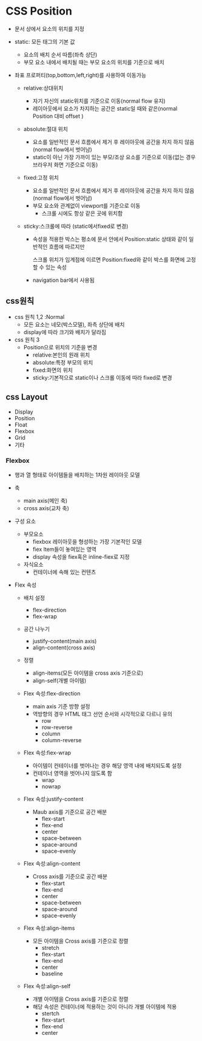 # CSS Position

* 문서 상에서 요소의 위치를 지정

* static: 모든 태그의 기본 값

  * 요소의 배치 순서 따름(좌측 상단)
  * 부모 요소 내에서 배치될 때는 부모 요소의 위치를 기준으로 배치

* 좌표 프로퍼티(top,bottom,left,right)를 사용하여 이동가능

  * relative:상대위치

    * 자기 자신의 static위치를 기준으로 이동(normal flow 유지)
    * 레이아웃에서 요소가 차지하는 공간은  static일 때와 같은(normal Position 대비 offset )

  * absolute:절대 위치

    * 요소를 일반적인 문서 흐름에서 제거 후 레이아웃에 공간을 차지 하지 않음(normal flow에서 벗어남)
    * static이 아닌 가장 가까이 있는 부모/조상 요소를 기준으로 이동(없는 경우 브라우저 화면 기준으로 이동)

  * fixed:고정 위치

    * 요소를 일반적인 문서 흐름에서 제거 후 레이아웃에 공간을 차지 하지 않음(normal flow에서 벗어남)
    * 부모 요소와 관계없이 viewport를 기준으로 이동
      * 스크롤 시에도  항상 같은 곳에 위치함

  * sticky:스크롤에 따라 (static에서fixed로 변경)

    * 속성을 적용한 박스는 평소에 문서 안에서 Position:static 상태와 같이 일반적인 흐름에 따르지만

      스크롤 위치가 임계점에 이르면 Position:fixed와 같이 박스를 화면에 고정할 수 있는 속성

    *  navigation bar에서 사용됨

## css원칙

* css 원칙 1,2 :Normal 
  * 모든 요소는 네모(박스모델), 좌측 상단에 배치
  * display에 따라 크기와 배치가 달라짐
* css 원칙 3
  * Position으로 위치의 기준을 변경
    * relative:본인의 원래 위치
    * absolute:특정 부모의 위치
    * fixed:화면의 위치
    * sticky:기본적으로 static이나 스크롤 이동에 따라 fixed로 변경

 ##  css Layout

* Display
* Position
* Float
* Flexbox
* Grid
* 기타

### Flexbox

* 행과 열  형태로 아이템들을 배치하는 1차원 레이아웃 모델

* 축

  * main axis(메인 축)
  * cross axis(교차 축)

* 구성 요소

  * 부모요소
    * fiexbox 레이아웃을 형성하는 가장 기본적인 모델
    * fiex ltem들이 놓여있는 영역
    * display 속성을 fiex혹은 inline-fiex로 지정
  * 자식요소
    * 컨테이너에 속해 있는 컨텐츠

* Flex 속성

  * 배치 설정
    * flex-direction
    * flex-wrap
  * 공간 나누기
    * justify-content(main axis)
    * align-content(cross axis)
  * 정렬
    * align-items(모든 아이템을 cross axis 기준으로)
    * align-self(개별 아이템)
  * Flex 속성:flex-direction
    * main axis 기준 방향 설정
    * 역방향의 경우 HTML 태그 선언 순서와 시각적으로 다르니 유의
      * row
      * row-reverse
      * column
      * column-reverse
  * Flex 속성:fiex-wrap
    * 아이템이 컨테이너를 벗어나는 경우 해당 영역 내에 배치되도록 설정
    * 컨테이너 영역을 벗어나지 않도록 함
      * wrap
      * nowrap
  * Flex 속성:justify-content
    * Maub axis를 기준으로 공간 배분
      * flex-start
      * flex-end
      * center
      * space-between
      * space-around
      * space-evenly

  * Flex 속성:align-content

    * Cross axis를 기준으로 공간 배분
      * flex-start
      * flex-end
      * center
      * space-between
      * space-around
      * space-evenly

  * Flex 속성:align-items

    * 모든 아이템을  Cross axis를 기준으로 정렬
      * stretch
      * flex-start
      * flex-end
      * center
      * baseline

  * Flex 속성:align-self

    * 개별 아이템을  Cross axis를 기준으로 정렬
    * 해당 속성은 컨테이너에 적용하는 것이 아니라 개별 아이템에 적용
      * stertch
      * flex-start
      * flex-end
      * center

    


